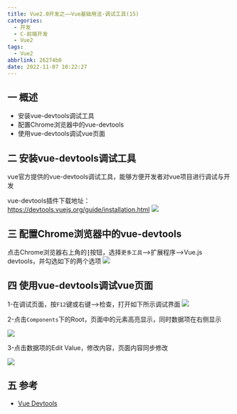 ```yaml
---
title: Vue2.0开发之——Vue基础用法-调试工具(15)
categories:
  - 开发
  - C-前端开发
  - Vue2
tags:
  - Vue2
abbrlink: 26274b0
date: 2022-11-07 10:22:27
---
```

## 一 概述

* 安装vue-devtools调试工具
* 配置Chrome浏览器中的vue-devtools
* 使用vue-devtools调试vue页面

<!--more-->

## 二 安装vue-devtools调试工具

vue官方提供的vue-devtools调试工具，能够方便开发者对vue项目进行调试与开发

vue-devtools插件下载地址：https://devtools.vuejs.org/guide/installation.html
![][1]

## 三 配置Chrome浏览器中的vue-devtools

点击Chrome浏览器右上角的`┇`按钮，选择`更多工具`—>扩展程序—>Vue.js devtools，并勾选如下的两个选项
![][2]

## 四 使用vue-devtools调试vue页面

1-在调试页面，按`F12`键或右键—>检查，打开如下所示调试界面
![][3]

2-点击`Components`下的Root，页面中的元素高亮显示，同时数据项在右侧显示

![][4]

3-点击数据项的Edit Value，修改内容，页面内容同步修改

![][5]

## 五 参考

* [Vue Devtools][00]



[00]:https://devtools.vuejs.org/guide/installation.html

[1]:https://cdn.staticaly.com/gh/PGzxc/CDN/master/blog-vue/vue02-15-devtools-install-site.png
[2]:https://cdn.staticaly.com/gh/PGzxc/CDN/master/blog-vue/vue02-15-devtools-config.png
[3]:https://cdn.staticaly.com/gh/PGzxc/CDN/master/blog-vue/vue02-15-devtools-debug-open.png
[4]:https://cdn.staticaly.com/gh/PGzxc/CDN/master/blog-vue/vue02-15-devtools-debug-click-line.png
[5]:https://cdn.staticaly.com/gh/PGzxc/CDN/master/blog-vue/vue02-15-devtools-debug-eidt.png